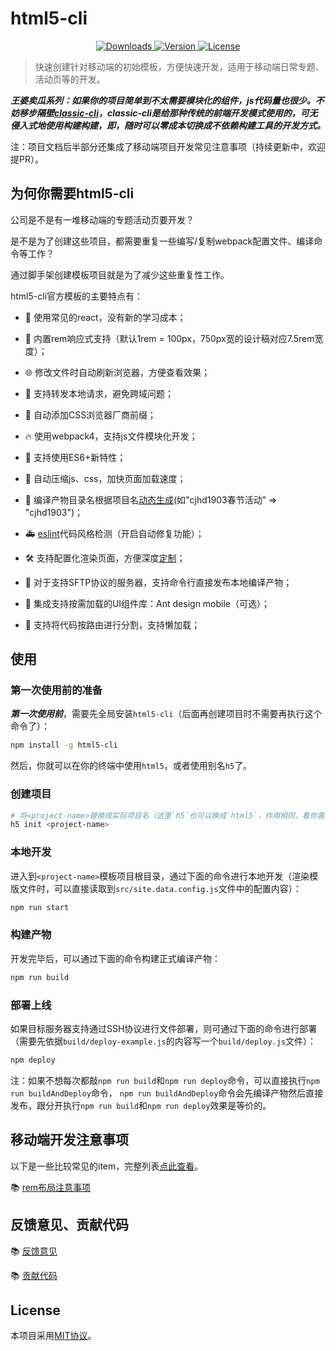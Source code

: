 # html5-cli

<p align="center">
  <a href="https://npmcharts.com/compare/html5-cli?minimal=true">
    <img src="https://img.shields.io/npm/dm/html5-cli.svg" alt="Downloads">
  </a>
  <a href="https://www.npmjs.com/package/html5-cli">
    <img src="https://img.shields.io/npm/v/html5-cli.svg" alt="Version">
  </a>
  <a href="https://www.npmjs.com/package/html5-cli">
    <img src="https://img.shields.io/npm/l/html5-cli.svg" alt="License">
  </a>
</p>

> 快速创建针对移动端的初始模板，方便快速开发，适用于移动端日常专题、活动页等的开发。

***王婆卖瓜系列：如果你的项目简单到不太需要模块化的组件，js代码量也很少。不妨移步隔壁[classic-cli](https://github.com/Yakima-Teng/classic-cli)，classic-cli是给那种传统的前端开发模式使用的，可无侵入式地使用构建构建，即，随时可以零成本切换成不依赖构建工具的开发方式。***

注：项目文档后半部分还集成了移动端项目开发常见注意事项（持续更新中，欢迎提PR）。

## 为何你需要html5-cli

公司是不是有一堆移动端的专题活动页要开发？

是不是为了创建这些项目，都需要重复一些编写/复制webpack配置文件、编译命令等工作？

通过脚手架创建模板项目就是为了减少这些重复性工作。

html5-cli官方模板的主要特点有：

* 🎄 使用常见的react，没有新的学习成本；

* 📲 内置rem响应式支持（默认1rem = 100px，750px宽的设计稿对应7.5rem宽度）；

* 🌐 修改文件时自动刷新浏览器，方便查看效果；

* 🙈 支持转发本地请求，避免跨域问题；

* 💪 自动添加CSS浏览器厂商前缀；

* 🔥 使用webpack4，支持js文件模块化开发；

* 👫 支持使用ES6+新特性；

* 🏇 自动压缩js、css，加快页面加载速度；

* 🏏 编译产物目录名根据项目名[动态生成](./docs/template/compile-folder-name.md)(如"cjhd1903春节活动" => "cjhd1903")；

* 🚑 [eslint](./docs/template/eslint.md)代码风格检测（开启自动修复功能）；

* 🛠 支持配置化渲染页面，方便深度[定制](./docs/template/configurable.md)；

* 🚀 对于支持SFTP协议的服务器，支持命令行直接发布本地编译产物；

* 🥤 集成支持按需加载的UI组件库：Ant design mobile（可选）；

* 🐢 支持将代码按路由进行分割，支持懒加载；

## 使用

### 第一次使用前的准备

***第一次使用前***，需要先全局安装`html5-cli`（后面再创建项目时不需要再执行这个命令了）：

```bash
npm install -g html5-cli
```

然后，你就可以在你的终端中使用`html5`，或者使用别名`h5`了。

### 创建项目

```bash
# 将<project-name>替换成实际项目名（这里`h5`也可以换成`html5`，作用相同，看你喜欢用哪个命令）
h5 init <project-name>
```

### 本地开发

进入到`<project-name>`模板项目根目录，通过下面的命令进行本地开发（渲染模版文件时，可以直接读取到`src/site.data.config.js`文件中的配置内容）：

```bash
npm run start
```

### 构建产物

开发完毕后，可以通过下面的命令构建正式编译产物：

```bash
npm run build
```

### 部署上线

如果目标服务器支持通过SSH协议进行文件部署，则可通过下面的命令进行部署（需要先依据`build/deploy-example.js`的内容写一个`build/deploy.js`文件）：

```bash
npm deploy
```

注：如果不想每次都敲`npm run build`和`npm run deploy`命令，可以直接执行`npm run buildAndDeploy`命令，
`npm run buildAndDeploy`命令会先编译产物然后直接发布，跟分开执行`npm run build`和`npm run deploy`效果是等价的。

## 移动端开发注意事项

以下是一些比较常见的item，完整列表[点此查看](./docs/README.md)。

📚 [rem布局注意事项](docs/mobile/rem.md)

## 反馈意见、贡献代码

📚 [反馈意见](./docs/feedback.md)

📚 [贡献代码](./docs/contribution.md)

## License

本项目采用[MIT协议](./LICENSE)。
